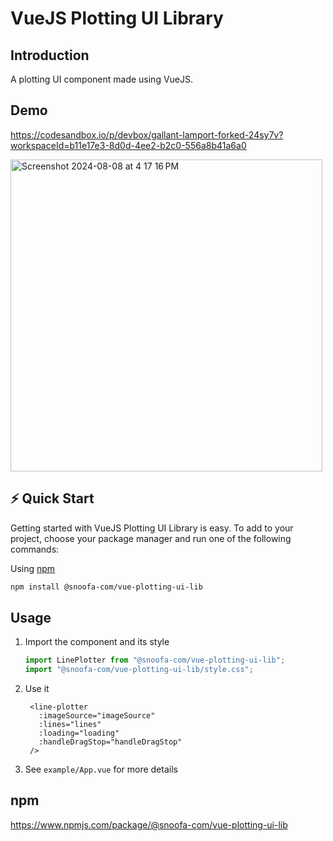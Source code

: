 # VueJS Plotting UI Library

## Introduction

A plotting UI component made using VueJS.

## Demo

https://codesandbox.io/p/devbox/gallant-lamport-forked-24sy7v?workspaceId=b11e17e3-8d0d-4ee2-b2c0-556a8b41a6a0

<img width="499" alt="Screenshot 2024-08-08 at 4 17 16 PM" src="https://github.com/user-attachments/assets/de8a919e-3544-46ce-b436-623e6f902e83">

## ⚡ Quick Start

Getting started with VueJS Plotting UI Library is easy. To add to your project, choose your package manager and run one of the following commands:

Using [npm](https://npmjs.com/)

```bash
npm install @snoofa-com/vue-plotting-ui-lib
```

## Usage

1. Import the component and its style

   ```ts
   import LinePlotter from "@snoofa-com/vue-plotting-ui-lib";
   import "@snoofa-com/vue-plotting-ui-lib/style.css";
   ```

2. Use it

   ```tsx
    <line-plotter
      :imageSource="imageSource"
      :lines="lines"
      :loading="loading"
      :handleDragStop="handleDragStop"
    />
   ```

3. See `example/App.vue` for more details

## npm

https://www.npmjs.com/package/@snoofa-com/vue-plotting-ui-lib
